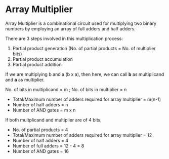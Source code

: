 # Array Multiplier

Array Multiplier is a combinational circuit used for multiplying two binary numbers by employing an array of full adders and half adders. 

There are 3 steps involved in this multiplication process:
1. Partial product generation (No. of partial products = No. of multiplier bits)
1. Partial product accumulation
1. Partial product addition

If we are multiplying b and a (b x a), then here, we can call **b** as multiplicand and **a** as multiplier. 

No. of bits in multiplicand = m ; No. of bits in multiplier = n
- Total/Maximum number of adders required for array multiplier = m(n-1)
- Number of half adders = n
- Number of  AND gates = m x n

If both multplicand and multiplier are of 4 bits,
- No. of partial products = 4
- Total/Maximum number of adders required for array multiplier = 12
- Number of half adders = 4
- Number of full adders = 12 - 4 = 8
- Number of  AND gates = 16

